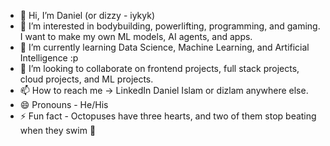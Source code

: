 - 👋 Hi, I’m Daniel (or dizzy - iykyk)
- 👀 I’m interested in bodybuilding, powerlifting, programming, and gaming. I want to make my own ML models, AI agents, and apps. 
- 🌱 I’m currently learning Data Science, Machine Learning, and Artificial Intelligence :p
- 💞️ I’m looking to collaborate on frontend projects, full stack projects, cloud projects, and ML projects. 
- 📫 How to reach me -> LinkedIn Daniel Islam or dizlam anywhere else.
- 😄 Pronouns - He/His
- ⚡ Fun fact -  Octopuses have three hearts, and two of them stop beating when they swim 🐙

<!---
dislam7991/dislam7991 is a ✨ special ✨ repository because its `README.md` (this file) appears on your GitHub profile.
You can click the Preview link to take a look at your changes.
--->
